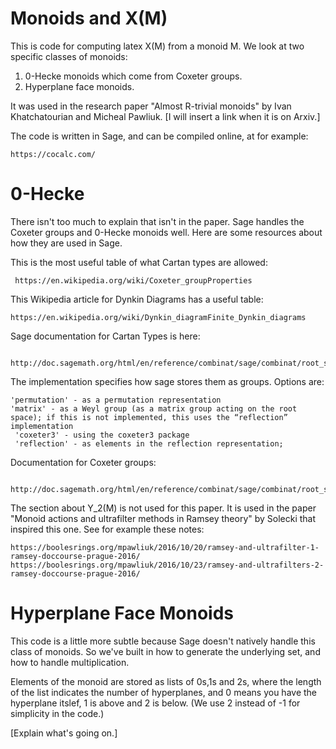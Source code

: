 # Monoids and X(M)

This is code for computing latex X(M) from a monoid M. We look at two specific classes of monoids:

1. 0-Hecke monoids which come from Coxeter groups.
2. Hyperplane face monoids.

It was used in the research paper "Almost R-trivial monoids" by Ivan Khatchatourian and Micheal Pawliuk. [I will insert a link when it is on Arxiv.]

The code is written in Sage, and can be compiled online, at for example:

    https://cocalc.com/

# 0-Hecke

There isn't too much to explain that isn't in the paper. Sage handles the Coxeter groups and 0-Hecke monoids well. Here are some resources about how they are used in Sage.

This is the most useful table of what Cartan types are allowed:

     https://en.wikipedia.org/wiki/Coxeter_groupProperties

This Wikipedia article for Dynkin Diagrams has a useful table:

    https://en.wikipedia.org/wiki/Dynkin_diagramFinite_Dynkin_diagrams

Sage documentation for Cartan Types is here:

     http://doc.sagemath.org/html/en/reference/combinat/sage/combinat/root_system/cartan_type.htmlsage.combinat.root_system.cartan_type.CartanType

The implementation specifies how sage stores them as groups. Options are:

    'permutation' - as a permutation representation
    'matrix' - as a Weyl group (as a matrix group acting on the root space); if this is not implemented, this uses the “reflection” implementation
     'coxeter3' - using the coxeter3 package
     'reflection' - as elements in the reflection representation;

Documentation for Coxeter groups:

     http://doc.sagemath.org/html/en/reference/combinat/sage/combinat/root_system/coxeter_group.html

The section about Y_2(M) is not used for this paper. It is used in the paper "Monoid actions and ultrafilter methods in Ramsey theory" by Solecki that inspired this one. See for example these notes:

    https://boolesrings.org/mpawliuk/2016/10/20/ramsey-and-ultrafilter-1-ramsey-doccourse-prague-2016/
    https://boolesrings.org/mpawliuk/2016/10/23/ramsey-and-ultrafilters-2-ramsey-doccourse-prague-2016/

# Hyperplane Face Monoids

This code is a little more subtle because Sage doesn't natively handle this class of monoids. So we've built in how to generate the underlying set, and how to handle multiplication.

Elements of the monoid are stored as lists of 0s,1s and 2s, where the length of the list indicates the number of hyperplanes, and 0 means you have the hyperplane itslef, 1 is above and 2 is below. (We use 2 instead of -1 for simplicity in the code.)

[Explain what's going on.]

